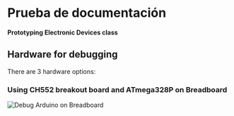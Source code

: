 # Prueba de documentación

**Prototyping Electronic Devices class**

## Hardware for debugging

There are 3 hardware options:

### Using CH552 breakout board and ATmega328P on Breadboard

![Debug Arduino on Breadboard](https://raw.githubusercontent.com/lsierramarr/web_prueba/main/images/debugUnoBreadboard.jpg)
